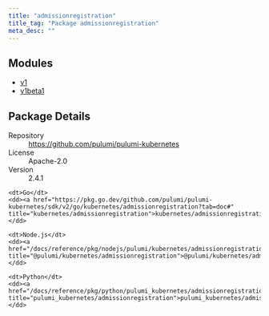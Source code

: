 ```yaml
---
title: "admissionregistration"
title_tag: "Package admissionregistration"
meta_desc: ""
---
```


<!-- WARNING: this file was generated by Pulumi Docs Generator. -->
<!-- Do not edit by hand unless you're certain you know what you are doing! -->



<h2 id="modules">Modules</h2>
<ul class="api">
    <li><a href="v1/" title="v1"><span class="symbol module"></span>v1</a></li>
    <li><a href="v1beta1/" title="v1beta1"><span class="symbol module"></span>v1beta1</a></li>
</ul>

<h2 id="package-details">Package Details</h2>
<dl class="package-details">
	<dt>Repository</dt>
	<dd><a href="https://github.com/pulumi/pulumi-kubernetes">https://github.com/pulumi/pulumi-kubernetes</a></dd>
	<dt>License</dt>
	<dd>Apache-2.0</dd>
	<dt>Version</dt>
	<dd>2.4.1</dd>
</dl>



<dl class="tabular">

    <dt>Go</dt>
    <dd><a href="https://pkg.go.dev/github.com/pulumi/pulumi-kubernetes/sdk/v2/go/kubernetes/admissionregistration?tab=doc#" title="kubernetes/admissionregistration">kubernetes/admissionregistration</a></dd>

    <dt>Node.js</dt>
    <dd><a href="/docs/reference/pkg/nodejs/pulumi/kubernetes/admissionregistration/#" title="@pulumi/kubernetes/admissionregistration">@pulumi/kubernetes/admissionregistration</a></dd>

    <dt>Python</dt>
    <dd><a href="/docs/reference/pkg/python/pulumi_kubernetes/admissionregistration" title="pulumi_kubernetes/admissionregistration">pulumi_kubernetes/admissionregistration</a></dd>

</dl>

